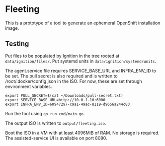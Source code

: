 Fleeting
========

This is a prototype of a tool to generate an ephemeral OpenShift installation
image.

Testing
-------

Put files to be populated by Ignition in the tree rooted at
`data/ignition/files/`. Put systemd units in `data/ignition/systemd/units`.

The agent.service file requires SERVICE_BASE_URL and INFRA_ENV_ID to be set.
The pull secret is also required and is written to /root/.docker/config.json in
the ISO.
For now, these are set through environment variables.

```shell
export PULL_SECRET=$(cat ~/Downloads/pull-secret.txt)
export SERVICE_BASE_URL=http://10.0.1.10:6000
export INFRA_ENV_ID=60947297-c9a1-49ac-8119-d9656a244c83
```

Run the tool using `go run cmd/main.go`.

The output ISO is written to `output/fleeting.iso`.

Boot the ISO in a VM with at least 4096MiB of RAM. No storage is required.
The assisted-service UI is available on port 8080.
